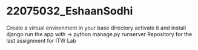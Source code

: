 # 22075032_EshaanSodhi
Create a virtual environment in your base directory 
activate it and install django 
run the app with -> python manage.py runserver
Repository for the last assignment for ITW Lab
